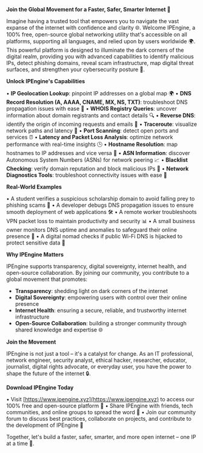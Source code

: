 **Join the Global Movement for a Faster, Safer, Smarter Internet 🚀**

Imagine having a trusted tool that empowers you to navigate the vast expanse of the internet with confidence and clarity 🌐. Welcome IPEngine, a 100% free, open-source global networking utility that's accessible on all platforms, supporting all languages, and relied upon by users worldwide 🌍. This powerful platform is designed to illuminate the dark corners of the digital realm, providing you with advanced capabilities to identify malicious IPs, detect phishing domains, reveal scam infrastructure, map digital threat surfaces, and strengthen your cybersecurity posture 🔐.

**Unlock IPEngine's Capabilities**

• **IP Geolocation Lookup**: pinpoint IP addresses on a global map 🌍
• **DNS Record Resolution (A, AAAA, CNAME, MX, NS, TXT)**: troubleshoot DNS propagation issues with ease 📡
• **WHOIS Registry Queries**: uncover information about domain registrants and contact details 🔍
• **Reverse DNS**: identify the origin of incoming requests and emails 📧
• **Traceroute**: visualize network paths and latency 🚗
• **Port Scanning**: detect open ports and services ⏰
• **Latency and Packet Loss Analysis**: optimize network performance with real-time insights 🕒
• **Hostname Resolution**: map hostnames to IP addresses and vice versa 🔑
• **ASN Information**: discover Autonomous System Numbers (ASNs) for network peering 📈
• **Blacklist Checking**: verify domain reputation and block malicious IPs 🚫
• **Network Diagnostics Tools**: troubleshoot connectivity issues with ease 🔧

**Real-World Examples**

• A student verifies a suspicious scholarship domain to avoid falling prey to phishing scams 💸
• A developer debugs DNS propagation issues to ensure smooth deployment of web applications 🛠️
• A remote worker troubleshoots VPN packet loss to maintain productivity and security 📊
• A small business owner monitors DNS uptime and anomalies to safeguard their online presence 🚀
• A digital nomad checks if public Wi-Fi DNS is hijacked to protect sensitive data 🌴

**Why IPEngine Matters**

IPEngine supports transparency, digital sovereignty, internet health, and open-source collaboration. By joining our community, you contribute to a global movement that promotes:

* **Transparency**: shedding light on dark corners of the internet
* **Digital Sovereignty**: empowering users with control over their online presence
* **Internet Health**: ensuring a secure, reliable, and trustworthy internet infrastructure
* **Open-Source Collaboration**: building a stronger community through shared knowledge and expertise 🌐

**Join the Movement**

IPEngine is not just a tool – it's a catalyst for change. As an IT professional, network engineer, security analyst, ethical hacker, researcher, educator, journalist, digital rights advocate, or everyday user, you have the power to shape the future of the internet 🔒.

**Download IPEngine Today**

• Visit [https://www.ipengine.xyz](https://www.ipengine.xyz) to access our 100% free and open-source platform 🌟
• Share IPEngine with friends, tech communities, and online groups to spread the word 🤝
• Join our community forum to discuss best practices, collaborate on projects, and contribute to the development of IPEngine 📢

Together, let's build a faster, safer, smarter, and more open internet – one IP at a time 🔑.